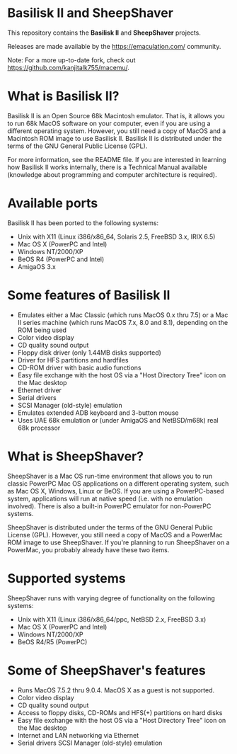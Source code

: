 # Basilisk II and SheepShaver

This repository contains the **Basilisk II** and **SheepShaver** projects.

Releases are made available by the https://emaculation.com/ community.

Note: For a more up-to-date fork, check out https://github.com/kanjitalk755/macemu/.

# What is Basilisk II?

Basilisk II is an Open Source 68k Macintosh emulator. That is, it allows you to run 68k MacOS software on your computer, even if you are using a different operating system. However, you still need a copy of MacOS and a Macintosh ROM image to use Basilisk II. Basilisk II is distributed under the terms of the GNU General Public License (GPL).

For more information, see the README file. If you are interested in learning how Basilisk II works internally, there is a Technical Manual available (knowledge about programming and computer architecture is required).

# Available ports

Basilisk II has been ported to the following systems:
 * Unix with X11 (Linux i386/x86_64, Solaris 2.5, FreeBSD 3.x, IRIX 6.5)
 * Mac OS X (PowerPC and Intel)
 * Windows NT/2000/XP
 * BeOS R4 (PowerPC and Intel)
 * AmigaOS 3.x
 
# Some features of Basilisk II

 * Emulates either a Mac Classic (which runs MacOS 0.x thru 7.5) or a Mac II series machine (which runs MacOS 7.x, 8.0 and 8.1), depending on the ROM being used
 * Color video display
 * CD quality sound output
 * Floppy disk driver (only 1.44MB disks supported)
 * Driver for HFS partitions and hardfiles
 * CD-ROM driver with basic audio functions
 * Easy file exchange with the host OS via a "Host Directory Tree" icon on the Mac desktop
 * Ethernet driver
 * Serial drivers
 * SCSI Manager (old-style) emulation
 * Emulates extended ADB keyboard and 3-button mouse
 * Uses UAE 68k emulation or (under AmigaOS and NetBSD/m68k) real 68k processor

# What is SheepShaver?

SheepShaver is a Mac OS run-time environment that allows you to run classic PowerPC Mac OS applications on a different operating system, such as Mac OS X, Windows, Linux or BeOS. If you are using a PowerPC-based system, applications will run at native speed (i.e. with no emulation involved). There is also a built-in PowerPC emulator for non-PowerPC systems.

SheepShaver is distributed under the terms of the GNU General Public License (GPL). However, you still need a copy of MacOS and a PowerMac ROM image to use SheepShaver. If you're planning to run SheepShaver on a PowerMac, you probably already have these two items.

# Supported systems

SheepShaver runs with varying degree of functionality on the following systems:

 * Unix with X11 (Linux i386/x86_64/ppc, NetBSD 2.x, FreeBSD 3.x)
 * Mac OS X (PowerPC and Intel)
 * Windows NT/2000/XP
 * BeOS R4/R5 (PowerPC)

# Some of SheepShaver's features
 * Runs MacOS 7.5.2 thru 9.0.4. MacOS X as a guest is not supported.
 * Color video display
 * CD quality sound output
 * Access to floppy disks, CD-ROMs and HFS(+) partitions on hard disks
 * Easy file exchange with the host OS via a "Host Directory Tree" icon on the Mac desktop
 * Internet and LAN networking via Ethernet
 * Serial drivers
SCSI Manager (old-style) emulation
